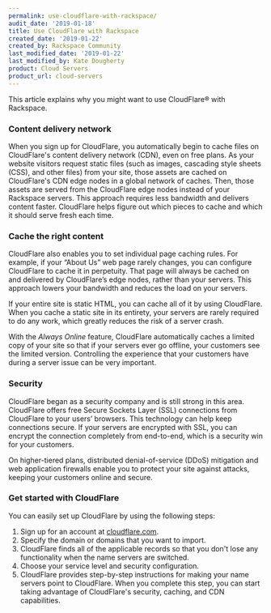 ```yaml
---
permalink: use-cloudflare-with-rackspace/
audit_date: '2019-01-18'
title: Use CloudFlare with Rackspace
created_date: '2019-01-22'
created_by: Rackspace Community
last_modified_date: '2019-01-22'
last_modified_by: Kate Dougherty
product: Cloud Servers
product_url: cloud-servers
---
```


This article explains why you might want to use CloudFlare&reg; with Rackspace.

### Content delivery network

When you sign up for CloudFlare, you automatically begin to cache files on
CloudFlare's content delivery network (CDN), even on free plans. As your
website visitors request static files (such as images, cascading style sheets
(CSS), and other files) from your site, those assets are cached on
CloudFlare's CDN edge nodes in a global network of caches. Then, those
assets are served from the CloudFlare edge nodes instead of your Rackspace
servers. This approach requires less bandwidth and delivers content faster.
CloudFlare helps figure out which pieces to cache and which it should serve
fresh each time.

### Cache the right content

CloudFlare also enables you to set individual page caching rules. For example,
if your “About Us” web page rarely changes, you can configure CloudFlare to
cache it in perpetuity. That page will always be cached on and delivered by
CloudFlare’s edge nodes, rather than your servers. This approach lowers your
bandwidth and reduces the load on your servers.

If your entire site is static HTML, you can cache all of it by using
CloudFlare. When you cache a static site in its entirety, your servers are
rarely required to do any work, which greatly reduces the risk of a server
crash.

With the _Always Online_ feature, CloudFlare automatically caches a limited
copy of your site so that if your servers ever go offline, your customers see
the limited version. Controlling the experience that your customers have
during a server issue can be very important.

### Security

CloudFlare began as a security company and is still strong in this area.
CloudFlare offers free Secure Sockets Layer (SSL) connections from CloudFlare
to your users’ browsers. This  technology can help keep connections secure. If
your servers are encrypted with SSL, you can encrypt the connection completely
from end-to-end, which is a security win for your customers.

On higher-tiered plans, distributed denial-of-service (DDoS) mitigation and
web application firewalls enable you to protect your site against attacks,
keeping your customers online and secure.

### Get started with CloudFlare

You can easily set up CloudFlare by using the following steps:

1. Sign up for an account at [cloudflare.com](https://www.cloudflare.com).
2. Specify the domain or domains that you want to import.
3. CloudFlare finds all of the applicable records so that you don't lose any
   functionality when the name servers are switched.
4. Choose your service level and security configuration.
5. CloudFlare provides step-by-step instructions for making your name servers
   point to CloudFlare. When you complete this step, you can start taking
   advantage of CloudFlare's security, caching, and CDN capabilities.
